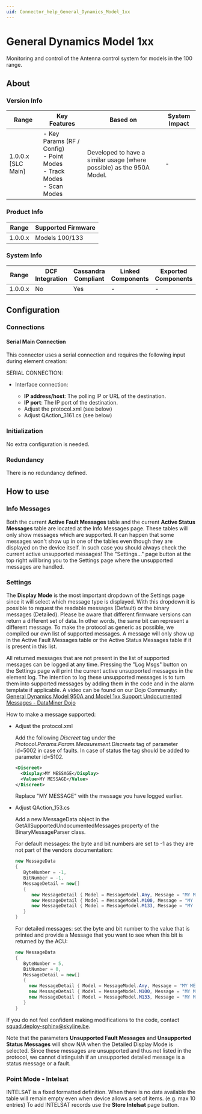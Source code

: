 ```yaml
---
uid: Connector_help_General_Dynamics_Model_1xx
---
```


# General Dynamics Model 1xx

Monitoring and control of the Antenna control system for models in the 100 range.

## About

### Version Info

| Range | Key Features | Based on | System Impact |
|--|--|--|--|
| 1.0.0.x [SLC Main] | - Key Params (RF / Config)<br>- Point Modes<br>- Track Modes<br>- Scan Modes | Developed to have a similar usage (where possible) as the 950A Model. | - |

### Product Info

| Range | Supported Firmware |
|-----------|------------------------|
| 1.0.0.x   | Models 100/133         |

### System Info

| Range | DCF Integration | Cassandra Compliant | Linked Components | Exported Components |
|-----------|---------------------|-------------------------|-----------------------|-------------------------|
| 1.0.0.x   | No                  | Yes                     | -                     | -                       |

## Configuration

### Connections

#### Serial Main Connection

This connector uses a serial connection and requires the following input during element creation:

SERIAL CONNECTION:

- Interface connection:

  - **IP address/host**: The polling IP or URL of the destination.
  - **IP port**: The IP port of the destination.
  - Adjust the protocol.xml (see below)
  - Adjust QAction_3161.cs (see below)

### Initialization

No extra configuration is needed.

### Redundancy

There is no redundancy defined.

## How to use

### Info Messages

Both the current **Active Fault Messages** table and the current **Active Status Messages** table are located at the Info Messages page. These tables will only show messages which are supported. It can happen that some messages won't show up in one of the tables even though they are displayed on the device itself. In such case you should always check the current active unsupported messages! The "Settings..." page button at the top right will bring you to the Settings page where the unsupported messages are handled.

### Settings

The **Display Mode** is the most important dropdown of the Settings page since it will select which message type is displayed. With this dropdown it is possible to request the readable messages (Default) or the binary messages (Detailed). Please be aware that different firmware versions can return a different set of data. In other words, the same bit can represent a different message. To make the protocol as generic as possible, we compiled our own list of supported messages. A message will only show up in the Active Fault Messages table or the Active Status Messages table if it is present in this list.

All returned messages that are not present in the list of supported messages can be logged at any time. Pressing the "Log Msgs" button on the Settings page will print the current active unsupported messages in the element log. The intention to log these unsupported messages is to turn them into supported messages by adding them in the code and in the alarm template if applicable. A video can be found on our Dojo Community: [General Dynamics Model 950A and Model 1xx Support Undocumented Messages - DataMiner Dojo](https://community.dataminer.services/use-case/general-dynamics-model-950a-and-model-1xx-support-undocumented-messages/)

How to make a message supported:

- Adjust the protocol.xml

  Add the following *Discreet* tag under the *Protocol.Params.Param.Measurement.Discreets* tag of parameter id=5002 in case of faults. In case of status the tag should be added to parameter id=5102.

  ```xml
  <Discreet>
    <Display>MY MESSAGE</Display>
    <Value>MY MESSAGE</Value>
  </Discreet>
  ```

  Replace "MY MESSAGE" with the message you have logged earlier.

- Adjust QAction_153.cs

  Add a new MessageData object in the GetAllSupportedUndocumentedMessages property of the BinaryMessageParser class.

  For default messages: the byte and bit numbers are set to -1 as they are not part of the vendors documentation:
  
  ```csharp
  new MessageData
  {
     ByteNumber = -1,
     BitNumber = -1,
     MessageDetail = new[]
     {
        new MessageDetail { Model = MessageModel.Any, Message = "MY MESSAGE", Type = MessageType.Fault },
        new MessageDetail { Model = MessageModel.M100, Message = "MY MESSAGE", Type = MessageType.Fault, SupportedSpeeds = new[] { MessageSupportedSpeed.Any, MessageSupportedSpeed.Single, MessageSupportedSpeed.Dual} },
        new MessageDetail { Model = MessageModel.M133, Message = "MY MESSAGE", Type = MessageType.Fault, SupportedSpeeds = new[] { MessageSupportedSpeed.Any}}
     }
  }
  ```

  For detailed messages: set the byte and bit number to the value that is printed and provide a Message that you want to see when this bit is returned by the ACU:

  ```csharp
  new MessageData
  {
     ByteNumber = 5,
     BitNumber = 0,
     MessageDetail = new[]
     {
       new MessageDetail { Model = MessageModel.Any, Message = "MY MESSAGE", Type = MessageType.Fault },
       new MessageDetail { Model = MessageModel.M100, Message = "MY MESSAGE", Type = MessageType.Fault, SupportedSpeeds = new[] { MessageSupportedSpeed.Any, MessageSupportedSpeed.Single, MessageSupportedSpeed.Dual} },
       new MessageDetail { Model = MessageModel.M133, Message = "MY MESSAGE", Type = MessageType.Fault, SupportedSpeeds = new[] { MessageSupportedSpeed.Any}}
     }
  }
  ```

If you do not feel confident making modifications to the code, contact <squad.deploy-sphinx@skyline.be>.

Note that the parameters **Unsupported Fault Messages** and **Unsupported Status Messages** will show N/A when the Detailed Display Mode is selected. Since these messages are unsupported and thus not listed in the protocol, we cannot distinguish if an unsupported detailed message is a status message or a fault.

### Point Mode - Intelsat

INTELSAT is a fixed formatted definition. When there is no data available the table will remain empty even when device allows a set of items. (e.g. max 10 entries) To add INTELSAT records use the **Store Intelsat** page button.
